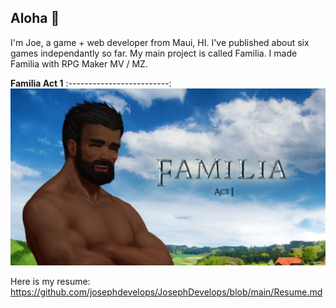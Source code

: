 ## Aloha 🤙

I'm Joe, a game + web developer from Maui, HI. I've published about six games independantly so far. My main project is called Familia. I made Familia with RPG Maker MV / MZ.

**Familia Act 1**
:-------------------------:
[![This is an image](https://raw.githubusercontent.com/josephdevelops/JosephDevelops/main/GithubHero.jpg)](https://store.steampowered.com/app/1197520/Familia/)

Here is my resume: https://github.com/josephdevelops/JosephDevelops/blob/main/Resume.md
